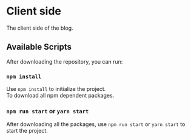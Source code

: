 # Client side

The client side of the blog.

## Available Scripts

After downloading the repository, you can run:

### `npm install`

Use `npm install` to initialize the project.  
To download all npm dependent packages.

### `npm run start` or `yarn start`

After downloading all the packages, use `npm run start` or `yarn start` to start the project.

